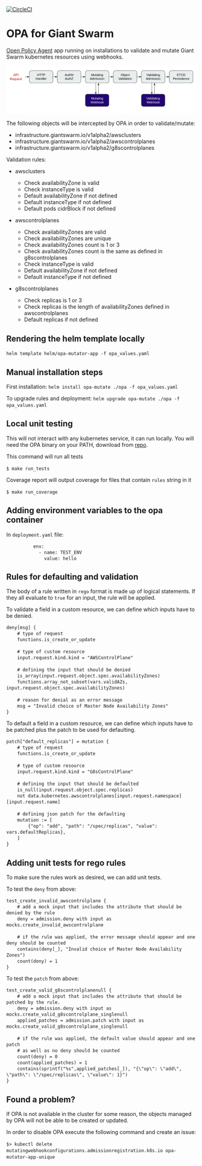 [![CircleCI](https://circleci.com/gh/giantswarm/opa-mutator-app.svg?style=svg)](https://circleci.com/gh/giantswarm/opa-mutator-app)

# OPA for Giant Swarm
[Open Policy Agent](https://www.openpolicyagent.org/) app running on installations to validate and mutate Giant Swarm kubernetes resources using webhooks.

![OPA](./media/opa.png)

The following objects will be intercepted by OPA in order to validate/mutate:
- infrastructure.giantswarm.io/v1alpha2/awsclusters
- infrastructure.giantswarm.io/v1alpha2/awscontrolplanes
- infrastructure.giantswarm.io/v1alpha2/g8scontrolplanes

Validation rules:
- awsclusters
    - Check availabilityZone is valid
    - Check instanceType is valid
    - Default availabilityZone if not defined
    - Default instanceType if not defined
    - Default pods cidrBlock if not defined

- awscontrolplanes
    - Check availabilityZones are valid
    - Check availabilityZones are unique
    - Check availabilityZones count is 1 or 3
    - Check availabilityZones count is the same as defined in g8scontrolplanes
    - Check instanceType is valid
    - Default availabilityZone if not defined
    - Default instanceType if not defined

- g8scontrolplanes
    - Check replicas is 1 or 3
    - Check replicas is the length of availabilityZones defined in awscontrolplanes
    - Default replicas if not defined

## Rendering the helm template locally
`helm template helm/opa-mutator-app -f opa_values.yaml`

## Manual installation steps
First installation:
`helm install opa-mutate ./opa -f opa_values.yaml`

To upgrade rules and deployment:
`helm upgrade opa-mutate ./opa -f opa_values.yaml`

## Local unit testing
This will not interact with any kubernetes service, it can run locally.
You will need the OPA binary on your PATH, download from [repo](https://github.com/open-policy-agent/opa/releases).

This command will run all tests

`$ make run_tests`

Coverage report will output coverage for files that contain `rules` string in it

`$ make run_coverage`

## Adding environment variables to the opa container
In `deployment.yaml` file:
```
          env:
            - name: TEST_ENV
              value: hello
```

## Rules for defaulting and validation
The body of a rule written in `rego` format is made up of logical statements.
If they all evaluate to `true` for an input, the rule will be applied.

To validate a field in a custom resource, we can define which inputs have to be denied.
```
deny[msg] {
    # type of request
    functions.is_create_or_update

    # type of custom resource
    input.request.kind.kind = "AWSControlPlane"

    # defining the input that should be denied
    is_array(input.request.object.spec.availabilityZones)
    functions.array_not_subset(vars.validAZs, input.request.object.spec.availabilityZones)

    # reason for denial as an error message
    msg = "Invalid choice of Master Node Availability Zones"
}
```

To default a field in a custom resource, we can define which inputs have to be patched
plus the patch to be used for defaulting.
```
patch["default_replicas"] = mutation {
    # type of request
    functions.is_create_or_update

    # type of custom resource
    input.request.kind.kind = "G8sControlPlane"

    # defining the input that should be defaulted
    is_null(input.request.object.spec.replicas)
    not data.kubernetes.awscontrolplanes[input.request.namespace][input.request.name]

    # defining json patch for the defaulting
    mutation := [
        {"op": "add", "path": "/spec/replicas", "value": vars.defaultReplicas},
    ]
}
```
## Adding unit tests for rego rules
To make sure the rules work as desired, we can add unit tests.

To test the `deny` from above:
```
test_create_invalid_awscontrolplane {
    # add a mock input that includes the attribute that should be denied by the rule
    deny = admission.deny with input as mocks.create_invalid_awscontrolplane

    # if the rule was applied, the error message should appear and one deny should be counted
    contains(deny[_], "Invalid choice of Master Node Availability Zones")
    count(deny) = 1
}
```

To test the `patch` from above:
```
test_create_valid_g8scontrolplanenull {
    # add a mock input that includes the attribute that should be patched by the rule.
    deny = admission.deny with input as mocks.create_valid_g8scontrolplane_singlenull
    applied_patches = admission.patch with input as mocks.create_valid_g8scontrolplane_singlenull

    # if the rule was applied, the default value should appear and one patch
    # as well as no deny should be counted
    count(deny) = 0
    count(applied_patches) = 1
    contains(sprintf("%s",applied_patches[_]), "{\"op\": \"add\", \"path\": \"/spec/replicas\", \"value\": 1}")
}
```

## Found a problem?
If OPA is not available in the cluster for some reason, the objects managed by OPA will not be able to be created or updated.

In order to disable OPA execute the following command and create an issue:

`$> kubectl delete mutatingwebhookconfigurations.admissionregistration.k8s.io opa-mutator-app-unique `
